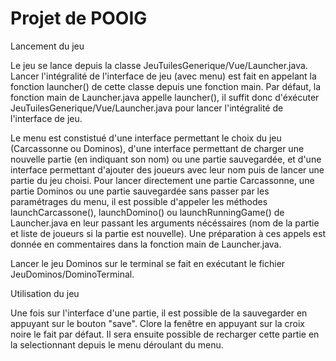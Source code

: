 # Projet de POOIG

Lancement du jeu

Le jeu se lance depuis la classe JeuTuilesGenerique/Vue/Launcher.java. Lancer l'intégralité de l'interface de jeu (avec menu) est fait en appelant la fonction launcher() de cette classe depuis une fonction main.
Par défaut, la fonction main de Launcher.java appelle launcher(), il suffit donc d'éxécuter JeuTuilesGenerique/Vue/Launcher.java pour lancer l'intégralité de l'interface de jeu.

Le menu est constistué d'une interface permettant le choix du jeu (Carcassonne ou Dominos), d'une interface permettant de charger une nouvelle partie (en indiquant son nom) ou une partie sauvegardée, et d'une interface permettant d'ajouter des joueurs avec leur nom puis de lancer une partie du jeu choisi.
Pour lancer directement une partie Carcassonne, une partie Dominos ou une partie sauvegardée sans passer par les paramétrages du menu, il est possible d'appeler les méthodes launchCarcassone(), launchDomino() ou 
launchRunningGame() de Launcher.java en leur passant les arguments nécéssaires (nom de la partie et liste de joueurs si la partie est nouvelle). Une préparation à ces appels est donnée en commentaires dans la
fonction main de Launcher.java.

Lancer le jeu Dominos sur le terminal se fait en exécutant le fichier JeuDominos/DominoTerminal.

Utilisation du jeu

Une fois sur l'interface d'une partie, il est possible de la sauvegarder en appuyant sur le bouton "save". Clore la fenêtre en appuyant sur la croix noire le fait par défaut. Il sera ensuite possible de recharger
cette partie en la selectionnant depuis le menu déroulant du menu.


